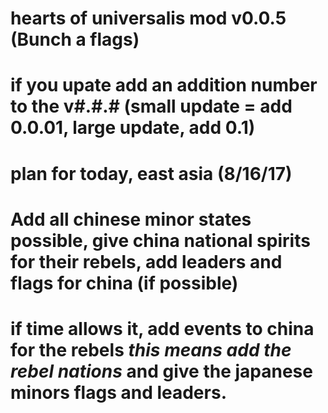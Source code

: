 # hearts of universalis mod v0.0.5 (Bunch a flags)
# if you upate add an addition number to the v#.#.# (small update = add 0.0.01, large update, add 0.1)
# plan for today, east asia (8/16/17)
# Add all chinese minor states possible, give china national spirits for their rebels, add leaders and flags for china (if possible)
# if time allows it, add events to china for the rebels *this means add the rebel nations* and give the japanese minors flags and leaders.

